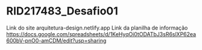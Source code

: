 # RID217483_Desafio01
Link do site arquitetura-design.netlify.app
Link da planilha de informação https://docs.google.com/spreadsheets/d/1KeHyqOi0tODATbJ3sR6slXP62ea600bV-pnO0-amCDM/edit?usp=sharing
